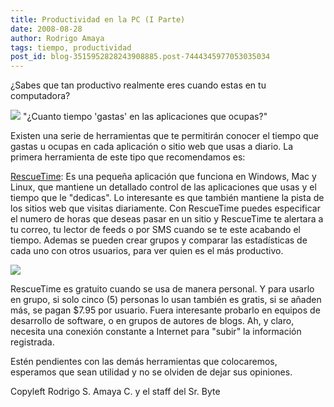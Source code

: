 ```yaml
---
title: Productividad en la PC (I Parte)
date: 2008-08-28
author: Rodrigo Amaya
tags: tiempo, productividad
post_id: blog-3515952828243908885.post-7444345977053035034
---
```


¿Sabes que tan productivo realmente eres cuando estas en tu computadora?

[![](https://1.bp.blogspot.com/_ayvorITawE4/SLcdbLJHs9I/AAAAAAAABJw/PwhI2W1yKkY/s320/makes_eat_time.jpg)](https://1.bp.blogspot.com/_ayvorITawE4/SLcdbLJHs9I/AAAAAAAABJw/PwhI2W1yKkY/s1600-h/makes_eat_time.jpg)
"¿Cuanto tiempo 'gastas' en
las aplicaciones que ocupas?"

Existen una serie de herramientas que te permitirán conocer el tiempo que gastas u ocupas en cada aplicación o sitio web que usas a diario. La primera herramienta de este tipo que recomendamos es:

[RescueTime](http://www.rescuetime.com/): Es una pequeña
aplicación que funciona en Windows, Mac y Linux, que mantiene un detallado control de las aplicaciones que usas y el tiempo que le "dedicas". Lo interesante es que también mantiene la pista de los sitios web que visitas diariamente. Con RescueTime puedes especificar el numero de horas que deseas pasar en un sitio y RescueTime te alertara a tu correo, tu lector de feeds o por SMS cuando se te este acabando el tiempo. Ademas se pueden crear grupos y comparar las estadísticas de cada uno con otros usuarios, para ver quien es el más productivo.

[![](https://1.bp.blogspot.com/_ayvorITawE4/SLcbQP27mlI/AAAAAAAABJo/6QOsHc-FjdU/s320/rescue-time.png)](https://1.bp.blogspot.com/_ayvorITawE4/SLcbQP27mlI/AAAAAAAABJo/6QOsHc-FjdU/s1600-h/rescue-time.png)

RescueTime es gratuito cuando se usa de manera personal. Y para usarlo en grupo, si solo cinco (5) personas lo usan también es gratis, si se añaden más, se pagan $7.95 por usuario. Fuera interesante probarlo en equipos de desarrollo de software, o en grupos de autores de blogs. Ah, y claro, necesita una conexión constante a Internet para "subir" la información registrada.

Estén pendientes con las demás herramientas que colocaremos, esperamos que sean utilidad y no se olviden de dejar sus opiniones.

Copyleft Rodrigo S. Amaya C. y el staff del Sr. Byte